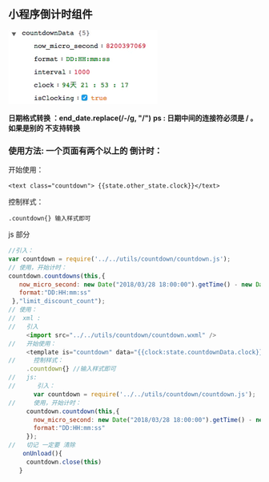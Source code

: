 ## 小程序倒计时组件

![效果预览](https://raw.githubusercontent.com/a805883237/wxapp_components/master/impress_img/countdown_ok.gif)

**日期格式转换 ：end_date.replace(/-/g, "/")**
**ps : 日期中间的连接符必须是 / 。如果是别的 不支持转换**


### 使用方法: 一个页面有两个以上的 倒计时：
 开始使用：
 ```
 <text class="countdown"> {{state.other_state.clock}}</text>
 ```
 控制样式：
 ```
 .countdown{} 输入样式即可
 ```
 js 部分
 ```js
 //引入：
 var countdown = require('../../utils/countdown/countdown.js');
 // 使用，开始计时：
 countdown.countdowns(this,{
    now_micro_second: new Date("2018/03/28 18:00:00").getTime() - new Date().getTime(),
    format:"DD:HH:mm:ss"
  },"limit_discount_count");
 // 使用：
 //  xml :
 //   引入
      <import src="../../utils/countdown/countdown.wxml" />
 //   开始使用：
      <template is="countdown" data="{{clock:state.countdownData.clock}}"/>
 //     控制样式：
      .countdown{} //输入样式即可
 //   js:
 //      引入：
        var countdown = require('../../utils/countdown/countdown.js');
 //     使用，开始计时：
      countdown.countdown(this,{
        now_micro_second: new Date("2018/03/28 18:00:00").getTime() - new Date().getTime(),
        format:"DD:HH:mm:ss"
      });
 //   切记 一定要 清除
     onUnload(){
      countdown.close(this)
    }
```